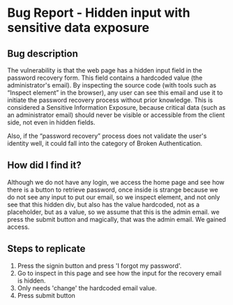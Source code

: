 # Bug Report - Hidden input with sensitive data exposure 

##  Bug description

The vulnerability is that the web page has a hidden input field in the password recovery form. This field contains a hardcoded value (the administrator's email). By inspecting the source code (with tools such as “Inspect element” in the browser), any user can see this email and use it to initiate the password recovery process without prior knowledge. This is considered a Sensitive Information Exposure, because critical data (such as an administrator email) should never be visible or accessible from the client side, not even in hidden fields.

Also, if the “password recovery” process does not validate the user's identity well, it could fall into the category of Broken Authentication.

## How did I find it?

Although we do not have any login, we access the home page and see how there is a button to retrieve password, once inside is strange because we do not see any input to put our email, so we inspect element, and not only see that this hidden div, but also has the value hardcoded, not as a placeholder, but as a value, so we assume that this is the admin email. we press the submit button and magically, that was the admin email. We gained access.

## Steps to replicate

1. Press the signin button and press 'I forgot my password'.
2. Go to inspect in this page and see how the input for the recovery email is hidden.
3. Only needs 'change' the hardcoded email value.
4. Press submit button
